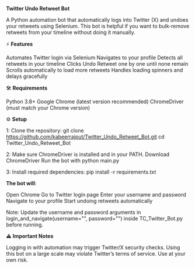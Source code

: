 **Twitter Undo Retweet Bot**

A Python automation bot that automatically logs into Twitter (X) and undoes your retweets using Selenium.
This bot is helpful if you want to bulk-remove retweets from your timeline without doing it manually.

⚡ **Features**

Automates Twitter login via Selenium
Navigates to your profile
Detects all retweets in your timeline
Clicks Undo Retweet one by one until none remain
Scrolls automatically to load more retweets
Handles loading spinners and delays gracefully

🛠️ **Requirements**

Python 3.8+
Google Chrome (latest version recommended)
ChromeDriver (must match your Chrome version)

⚙️ **Setup**

1: Clone the repository:
git clone https://github.com/kabeerrajput/Twitter_Undo_Retweet_Bot.git
cd Twitter_Undo_Retweet_Bot

2: Make sure ChromeDriver is installed and in your PATH.
Download ChromeDriver
Run the bot with
python main.py

3: Install required dependencies:
pip install -r requirements.txt

**The bot will**:

Open Chrome
Go to Twitter login page
Enter your username and password
Navigate to your profile
Start undoing retweets automatically

Note: Update the username and password arguments in
login_and_navigate(username="", password="") inside TC_Twitter_Bot.py before running.

⚠️ **Important Notes**

Logging in with automation may trigger Twitter/X security checks.
Using this bot on a large scale may violate Twitter’s terms of service. Use at your own risk.
